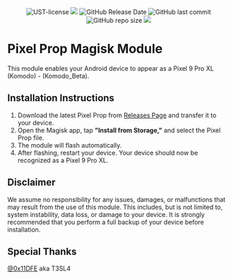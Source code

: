 <div align="center">
  
<img alt="UST-license" src="https://img.shields.io/badge/License-GPL-blue.svg?logo=git&logoColor=white"/>
<img src="https://img.shields.io/github/last-commit/Elcapitanoe/Komodo-Build-Prop.svg?logo=Sublime+Text&logoColor=white&label=Active&color=blue"/>
<img alt="GitHub Release Date" src="https://img.shields.io/github/release-date/Elcapitanoe/Komodo-Build-Prop?color=blue">
<img alt="GitHub last commit" src="https://img.shields.io/github/last-commit/Elcapitanoe/Komodo-Build-Prop?color=blue">
<img alt="GitHub repo size" src="https://img.shields.io/github/repo-size/Elcapitanoe/Komodo-Build-Prop">
<img src="https://hits.seeyoufarm.com/api/count/incr/badge.svg?url=https%3A%2F%2Fgithub.com%2FElcapitanoe%2FKomodo-Build-Prop&count_bg=%231081C2&title_bg=%23555555&icon=&icon_color=%23E7E7E7&title=Views&edge_flat=false"/>

</div>

# Pixel Prop Magisk Module  
This module enables your Android device to appear as a Pixel 9 Pro XL (Komodo) - (Komodo_Beta).

## Installation Instructions 
1. Download the latest Pixel Prop from [Releases Page](https://github.com/Elcapitanoe/Komodo-Build-Prop/releases) and transfer it to your device.  
2. Open the Magisk app, tap **"Install from Storage,"** and select the Pixel Prop file.  
3. The module will flash automatically.  
4. After flashing, restart your device. Your device should now be recognized as a Pixel 9 Pro XL.

## Disclaimer
We assume no responsibility for any issues, damages, or malfunctions that may result from the use of this module. This includes, but is not limited to, system instability, data loss, or damage to your device. It is strongly recommended that you perform a full backup of your device before installation.

## Special Thanks
[@0x11DFE](https://github.com/0x11DFE) aka T3SL4
